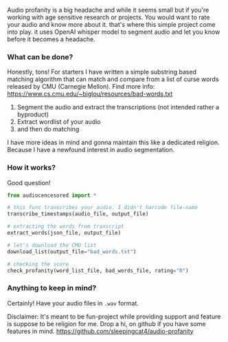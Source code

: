 Audio profanity is a big headache and while it seems small but if you're working with age sensitive research or projects. You would want to rate your audio and know more about it. that's where this simple project come into play. it uses OpenAI whisper model to segment audio and let you know before it becomes a headache. 

### What can be done?
Honestly, tons! For starters I have written a simple substring based matching algorithm that can match and compare from a list of curse words released by CMU (Carnegie Mellon). Find more info: https://www.cs.cmu.edu/~biglou/resources/bad-words.txt 

1. Segment the audio and extract the transcriptions (not intended rather a byproduct)
2. Extract wordlist of your audio
3. and then do matching

I have more ideas in mind and gonna maintain this like a dedicated religion. Because I have a newfound interest in audio segmentation. 

### How it works?

Good question! 

```Python
from audiocencesored import *

# this func transcribes your audio. I didn't harcode file-name
transcribe_timestamps(audio_file, output_file)

# extracting the words from transcript
extract_words(json_file, output_file)

# let's download the CMU list
download_list(output_file="bad_words.txt")

# checking the score
check_profanity(word_list_file, bad_words_file, rating="R")
```

### Anything to keep in mind?
Certainly! Have your audio files in `.wav` format. 

Disclaimer: It's meant to be fun-project while providing support and feature is suppose to be religion for me. Drop a hi, on github if you have some features in mind. https://github.com/sleepingcat4/audio-profanity